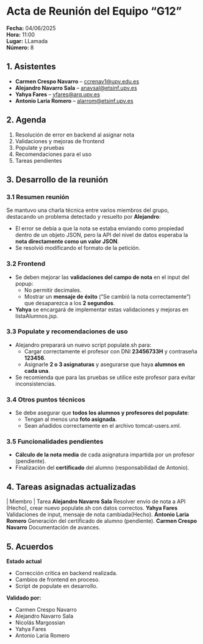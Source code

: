 # Acta de Reunión del Equipo “G12”

**Fecha:** 04/06/2025  
**Hora:** 11:00  
**Lugar:** LLamada  
**Número:** 8  

## 1. Asistentes
- **Carmen Crespo Navarro** – ccrenav1@upv.edu.es  
- **Alejandro Navarro Sala** – anavsal@etsinf.upv.es  
- **Yahya Fares** – yfares@arq.upv.es  
- **Antonio Laria Romero** – alarrom@etsinf.upv.es  

## 2. Agenda
1. Resolución de error en backend al asignar nota  
2. Validaciones y mejoras de frontend  
3. Populate y pruebas  
4. Recomendaciones para el uso  
5. Tareas pendientes  

## 3. Desarrollo de la reunión

### 3.1 Resumen reunión
Se mantuvo una charla técnica entre varios miembros del grupo, destacando un problema detectado y resuelto por **Alejandro**:  
- El error se debía a que la nota se estaba enviando como propiedad dentro de un objeto JSON, pero la API del nivel de datos esperaba la **nota directamente como un valor JSON**.  
- Se resolvió modificando el formato de la petición.

### 3.2 Frontend
- Se deben mejorar las **validaciones del campo de nota** en el input del popup:
  - No permitir decimales.
  - Mostrar un **mensaje de éxito** (“Se cambió la nota correctamente”) que desaparezca a los **2 segundos**.
- **Yahya** se encargará de implementar estas validaciones y mejoras en listaAlumnos.jsp.

### 3.3 Populate y recomendaciones de uso
- Alejandro preparará un nuevo script populate.sh para:
  - Cargar correctamente el profesor con DNI **23456733H** y contraseña **123456**.
  - Asignarle **2 o 3 asignaturas** y asegurarse que haya **alumnos en cada una**.
- Se recomienda que para las pruebas se utilice este profesor para evitar inconsistencias.

### 3.4 Otros puntos técnicos
- Se debe asegurar que **todos los alumnos y profesores del populate**:
  - Tengan al menos una **foto asignada**.
  - Sean añadidos correctamente en el archivo tomcat-users.xml.

### 3.5 Funcionalidades pendientes
- **Cálculo de la nota media** de cada asignatura impartida por un profesor (pendiente).
- Finalización del **certificado** del alumno (responsabilidad de Antonio).

## 4. Tareas asignadas actualizadas
| Miembro                | Tarea
**Alejandro Navarro Sala** Resolver envío de nota a API (Hecho), crear nuevo populate.sh con datos correctos.
**Yahya Fares** Validaciones de input, mensaje de nota cambiada(Hecho). 
**Antonio Laria Romero** Generación del certificado de alumno (pendiente). 
**Carmen Crespo Navarro** Documentación de avances. 

## 5. Acuerdos

**Estado actual**
- Corrección crítica en backend realizada.
- Cambios de frontend en proceso.
- Script de populate en desarrollo.

**Validado por:**
- Carmen Crespo Navarro  
- Alejandro Navarro Sala  
- Nicolás Margossian  
- Yahya Fares  
- Antonio Laria Romero
